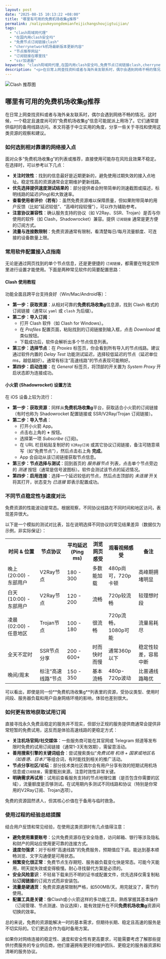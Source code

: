 ```yaml
---
layout: post
date: "2025-08-15 10:13:22 +08:00"
title: "哪里有可用的免费机场收集g推荐"
permalink: /naliyoukeyongdemianfeijichangshoujigtuijian/
tags:
  - "clash局域网代理"
  - "在国内用clash安全吗"
  - "免费节点订阅链接clash"
  - "cherrynetwork机场最新版本更新内容"
  - "节点推荐网站"
  - "订阅链接在哪里找"
  - "ssr加速器"
keywords: "clash局域网代理,在国内用clash安全吗,免费节点订阅链接clash,cherrynetwork机场最新版本更新内容,节点推荐网站,订阅链接在哪里找,ssr加速器"
description: "<p>在日常上网查找资料或者与海外亲友联系时，偶尔会遇到网络不畅的情况。这时候，一个稳定且速度尚可的“免费机场收集g”信息可能就派上用场了。它们通常提供临时的备用线路访问。本文将基于中立实用的角度，分享一些关于寻找和使用这类资源的观察和建议。</p>"
---
```


![Clash 推荐图](https://clashjd.github.io/assets/img/clash节点推荐.png)

## 哪里有可用的免费机场收集g推荐

<p>在日常上网查找资料或者与海外亲友联系时，偶尔会遇到网络不畅的情况。这时候，一个稳定且速度尚可的“免费机场收集g”信息可能就派上用场了。它们通常提供临时的备用线路访问。本文将基于中立实用的角度，分享一些关于寻找和使用这类资源的观察和建议。</p>
<h3>如何选到相对靠谱的网络接入点</h3>
<p>面对众多“免费机场收集g”的列表或推荐，直接使用可能存在风险且效果不稳定。在选择时，可以参考以下几点：</p>
<ul>
<li><strong>关注时效性</strong>：找到的信息最好是近期更新的，避免使用过期失效的接入点地址。稳定性高的资源通常会定期维护更新线路。</li>
<li><strong>优先选择提供速度测试结果的</strong>：部分提供者会附带简单的测速截图或描述，标明线路的延迟(<em>Ping</em>)和大致速率。</li>
<li><strong>查看使用者评价（若有）</strong>：虽然免费资源难以保障质量，但如果附带简单的用户反馈（比如“延迟较低”、“高峰时段较慢”），可以作为辅助参考。</li>
<li><strong>注意协议兼容性</strong>：确认服务支持的协议（如 V2Ray、SSR、Trojan）是否与你使用的软件（如 Clash，Shadowrocket）兼容。提供 <code>订阅链接</code> 通常是更方便的订阅方式。</li>
<li><strong>流量与连接数限制</strong>：免费资源通常有限制，看清楚每日/每月流量额度、可连接的设备数量上限。</li>
</ul>
<h3>常用软件配置接入点指南</h3>
<p>无论是通过网页找到的单个节点信息，还是更便捷的 <code>订阅链接</code>，都需要在特定软件里进行设置才能使用。下面是两种常见软件的简要配置思路：</p>
<h4>Clash 使用教程</h4>
<p>功能全面且跨平台支持良好（Win/Mac/Android等）：</p>
<ul>
<li><strong>第一步：获取资源</strong>：从相对可靠的<strong>免费机场收集g</strong>信息源，找到 Clash 格式的订阅链接（通常以 <code>yaml</code> 或 <code>clash</code> 为后缀）。</li>
<li><strong>第二步：导入订阅</strong>：
<ul>
<li>打开 Clash 软件（如 Clash for Windows）。</li>
<li>在 <em>Profiles</em> 配置页面，粘贴找到的订阅链接到输入框，点击 <em>Download</em> 或类似按钮。</li>
<li>下载成功后，软件会解析出多个节点信息列表。</li>
</ul>
</li>
<li><strong>第三步：选择节点</strong>：在 <em>Proxies</em> 标签页，你会看到所有导入的节点线路。建议通过软件内置的 <em>Delay Test</em> 功能测试延迟，选择较低延迟的节点（延迟单位ms，越低越好）。通常有标注“高速线路”的节点表现可能稍好。</li>
<li><strong>第四步：启动连接</strong>：在 <em>General</em> 标签页，将顶部的开关置为 <em>System Proxy</em> 开启状态即为连接成功。</li>
</ul>
<h4>小火箭 (Shadowrocket) 设置方法</h4>
<p>在 iOS 设备上较为流行：</p>
<ul>
<li><strong>第一步：获取资源</strong>：同样从<strong>免费机场收集g</strong>平台，获取适合小火箭的订阅链接（有时也称为 Shadowrocket 配置链接或 SSR/V2Ray/Trojan 订阅链接）。</li>
<li><strong>第二步：导入节点</strong>：
<ul>
<li>打开小火箭 App。</li>
<li>点击右上角的 <strong>+</strong> 按钮。</li>
<li>选择第一项 <em>Subscribe</em> (订阅)。</li>
<li>在 URL 栏目粘贴复制好的 <code>V2Ray订阅</code> 或其它协议订阅链接，备注可随意填写（如“免费节点”），然后点击右上角 <strong>完成</strong>。</li>
<li>App 会自动从该订阅链接获取节点信息。</li>
</ul>
</li>
<li><strong>第三步：节点选择与测试</strong>：回到首页的 <em>服务器节点</em> 列表，点击单个节点旁边的 <em>测速</em> 按钮（通常是信号波图标）。软件会测试该节点的延迟情况。</li>
<li><strong>第四步：启用连接</strong>：选择一个延迟较低的节点，然后点击顶部的 <em>未连接</em> 开关将其打开，状态变为 <em>已连接</em> 即表示配置成功。</li>
</ul>
<h3>不同节点稳定性与速度对比</h3>
<p>免费资源的性能波动是常态。根据观察，不同协议线路在不同时间和地区访问，表现差异很大。</p>
<p>以下是一个模拟的测试对比表，旨在说明选择不同协议的常见结果差异（数据仅为示例，非实际保证）：</p>
<table>
<tr>
<th>时间 &amp; 位置</th>
<th>节点协议</th>
<th>平均延迟(Ping ms)</th>
<th>浏览网页感受</th>
<th>观看视频感受</th>
<th>备注</th>
</tr>
<tr>
<td>晚上 (20:00) - 东部用户</td>
<td>V2Ray节点</td>
<td>180 - 300</td>
<td>多数能加载</td>
<td>480p尚可，720p卡顿</td>
<td>高峰期拥堵明显</td>
</tr>
<tr>
<td>白天 (10:00) - 东部用户</td>
<td>V2Ray节点</td>
<td>120 - 200</td>
<td>流畅</td>
<td>720p较流畅</td>
<td>较理想时段</td>
</tr>
<tr>
<td>凌晨 (02:00) - 任意地区</td>
<td>Trojan节点</td>
<td>100 - 180</td>
<td>很流畅</td>
<td>720p流畅，1080p可能</td>
<td>流量易耗尽</td>
</tr>
<tr>
<td>全天不定时</td>
<td>SSR节点分享</td>
<td>200 - 600+</td>
<td>时而快时而慢</td>
<td>通常360p以下</td>
<td>稳定性较差，容易中断</td>
</tr>
<tr>
<td>晚间/周末</td>
<td>标注“高速线路”节点</td>
<td>150 - 350</td>
<td>基本流畅</td>
<td>480p-720p波动</td>
<td>比普通线路略优</td>
</tr>
</table>
<p>可以看出，即使是同一份**免费机场收集g**列表里的资源，受协议类型、使用时间段、服务器负载和用户自身网络环境的影响，体验也差别很大。</p>
<h3>如何更有效地获取试用订阅</h3>
<p>直接寻找永久免费且稳定的服务并不现实，但部分正规的服务提供商通常会提供非常短暂的免费试用，这反而是体验高速线路的更稳定方式：</p>
<ul>
<li><strong>关注机场官网/社交媒体</strong>：一些服务商可能在其官网或 Telegram 频道等发布限时免费的试用订阅链接（通常1-3天有效期），需留意活动。</li>
<li><strong>善用搜索引擎的关键词组合</strong>：尝试搜索类似“<em>免费试用 机场 + 国家或地区名（如香港、日本）</em>”等组合词，有时能找到相关的推广活动。</li>
<li><strong>节点分享社区/论坛</strong>：部分技术类社区偶尔会有用户分享有效的短期试用机场信息或<code>订阅链接</code>，需要甄别来源。注意时效性非常关键。</li>
<li><strong>明确需求再试用</strong>：试用前查看服务支持的节点地理位置（是否包含你需要的区域），流量额度是否够测试。在试用期内多测试不同线路和协议（特别是你常用的V2Ray订阅、Trojan选项）。</li>
</ul>
<p>免费的资源固然诱人，但其核心价值在于备用与临时救急。</p>
<h3>使用过程的经验总结提醒</h3>
<p>结合用户反馈和常见经验，在使用这类资源时有几点值得注意：</p>
<ul>
<li><strong>避免使用重要账号</strong>：公共免费资源存在安全隐患，访问邮箱、银行等涉及隐私和财产的网站应使用更可靠的连接方式。</li>
<li><strong>速度勿强求</strong>：对于标榜“高速线路”的免费服务，预期值应下调。能达到基本顺畅浏览、文字沟通便是可用状态。</li>
<li><strong>频繁变化很正常</strong>：免费节点生存期短、服务器负载变化快是常态。可能今天能用，明天就失效或变得极慢。耐心寻找替代方案是必须的。</li>
<li><strong>安全风险意识</strong>：不轻易下载来历不明的证书或配置文件，优先选择仅需复制粘贴<strong>订阅链接</strong>的订阅方式而非安装包。</li>
<li><strong>流量是硬通货</strong>：免费资源通常限制严格，如500MB/天。用完就没了，需节约使用。</li>
<li><strong>配置工具是关键</strong>：像Clash或小火箭这样的多功能工具，熟练掌握其基本操作（订阅管理、节点测速、协议选择），能有效提升在不同<strong>免费机场收集g</strong>资源间切换的效率。</li>
</ul>
<p>总的来说，免费的资源能解决一时的基本需求，但期待长期、稳定且高速的服务是不切实际的。它们更适合作为临时备用方案。</p>
<p>如果你对网络连接的稳定性、速度和安全性有更高要求，可能需要考虑了解那些提供付费服务的专业供应商，他们普遍拥有更好的维护团队、更稳定的服务器资源和清晰的服务协议。</p>